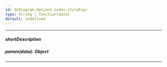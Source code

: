 ```yaml
---
id: dxDiagram.Options.nodes.styleExpr
type: String | function(data)
default: undefined
---
```

---
##### shortDescription

##### param(data): Object

---
